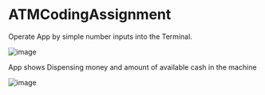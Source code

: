 # ATMCodingAssignment

Operate App by simple number inputs into the Terminal.

![image](https://user-images.githubusercontent.com/21044173/227833591-86488d00-4f1b-410e-be03-14f95c2a3041.png)

App shows Dispensing money and amount of available cash in the machine

![image](https://user-images.githubusercontent.com/21044173/227833880-a12d1a3d-95c2-4858-8537-c68a0d7fccae.png)

